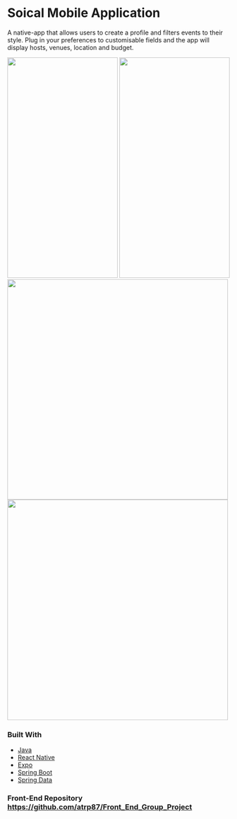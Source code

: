 # Soical Mobile Application

A native-app that allows users to create a profile and filters events to their style. Plug in your preferences to customisable fields and the app will display hosts, venues, location and budget.

<img src="Planning/Wireframe4.png" width="250" height="500"> <img src="Planning/Wireframe3.png" width="250" height="500"> <img src="Planning/Wireframe7.png" height="500"> <img src="Planning/Wireframe5.png" height="500">

### Built With
* [Java](https://www.java.com/en/)
* [React Native](https://reactnative.dev/)
* [Expo](https://expo.io/)
* [Spring Boot](https://spring.io/projects/spring-boot)
* [Spring Data](https://spring.io/projects/spring-data)
### Front-End Repository https://github.com/atrp87/Front_End_Group_Project
